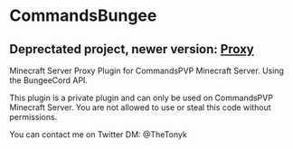 # CommandsBungee

## **Deprectated project, newer version: [Proxy](https://github.com/TheTonyk/Proxy)**

Minecraft Server Proxy Plugin for CommandsPVP Minecraft Server. Using the BungeeCord API.

This plugin is a private plugin and can only be used on CommandsPVP Minecraft Server. 
You are not allowed to use or steal this code without permissions.

You can contact me on Twitter DM: @TheTonyk
